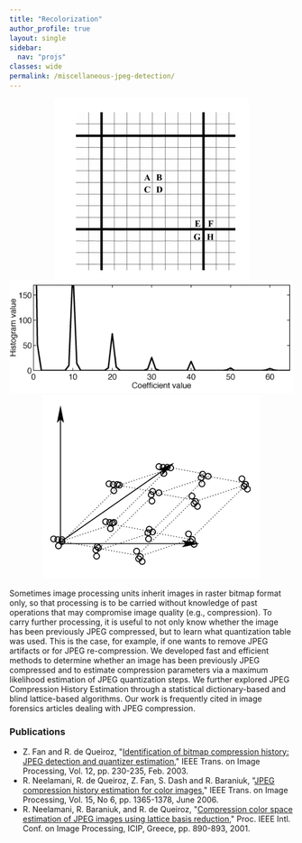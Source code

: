 ```yaml
---
title: "Recolorization"
author_profile: true
layout: single
sidebar:
  nav: "projs"
classes: wide
permalink: /miscellaneous-jpeg-detection/
---
```


<p style="text-align:center;">
  <img src="https://github.com/DiogoCaetanoGarcia/minimal-mistakes/raw/master/assets/images/jpegdetect1.png"><br>
  <img src="https://github.com/DiogoCaetanoGarcia/minimal-mistakes/raw/master/assets/images/jpegdetect2.png"><br>
  <img src="https://github.com/DiogoCaetanoGarcia/minimal-mistakes/raw/master/assets/images/jpegdetect3.png"><br>
</p>

Sometimes image processing units inherit images in raster bitmap format only, so that processing is to be carried without knowledge of past operations that may compromise image quality (e.g., compression). To carry further processing, it is useful to not only know whether the image has been previously JPEG compressed, but to learn what quantization table was used. This is the case, for example, if one wants to remove JPEG artifacts or for JPEG re-compression. We developed fast and efficient methods to determine whether an image has been previously JPEG compressed and to estimate compression parameters via a maximum likelihood estimation of JPEG quantization steps. We further explored JPEG Compression History Estimation through a statistical dictionary-based and  blind lattice-based algorithms. Our work is frequently cited in image forensics articles dealing with JPEG compression.

### Publications


* Z. Fan and R. de Queiroz, "[Identification of bitmap compression history: JPEG detection and quantizer estimation](http://queiroz.divp.org/papers/quant_estimation_jpeg.pdf)," IEEE Trans. on Image Processing, Vol. 12, pp. 230-235, Feb. 2003.
* R. Neelamani, R. de Queiroz, Z. Fan, S. Dash and R. Baraniuk, "[JPEG compression history estimation for color images](http://queiroz.divp.org/papers/neelsh-journal.pdf)," IEEE Trans. on Image Processing, Vol. 15, No 6, pp. 1365-1378, June 2006.
* R. Neelamani, R. Baraniuk, and R. de Queiroz, "[Compression color space estimation of JPEG images using lattice basis reduction](http://queiroz.divp.org/papers/icip01lattice.pdf)," Proc. IEEE Intl. Conf. on Image Processing, ICIP, Greece, pp. 890-893, 2001.